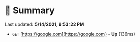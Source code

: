 # 📖 Summary
Last updated: **5/14/2021, 9:53:22 PM**

- `GET` [https://google.com](https://google.com) - **Up** (136ms)

